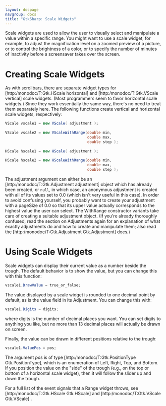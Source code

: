 ```yaml
---
layout: docpage
navgroup: docs
title: "GtkSharp: Scale Widgets"
---
```


Scale widgets are used to allow the user to visually select and manipulate a value within a specific range. You might want to use a scale widget, for example, to adjust the magnification level on a zoomed preview of a picture, or to control the brightness of a color, or to specify the number of minutes of inactivity before a screensaver takes over the screen.

Creating Scale Widgets
======================

As with scrollbars, there are separate widget types for [http:/monodoc/T:Gtk.HScale horizontal] and [http:/monodoc/T:Gtk.VScale vertical] scale widgets. (Most programmers seem to favor horizontal scale widgets.) Since they work essentially the same way, there's no need to treat them separately here. The following functions create vertical and horizontal scale widgets, respectively:

``` csharp
VScale vscale1 = new VScale( adjustment );
 
VScale vscale2 = new VScaleWithRange(double min,
                                     double max,
                                     double step );
 
HScale hscale1 = new HScale( adjustment );
 
HScale hscale2 = new HScaleWithRange(double min,
                                     double max,
                                     double step );
```

The adjustment argument can either be an [http:/monodoc/T:Gtk.Adjustment adjustment] object which has already been created, or `null`, in which case, an anonymous adjustment is created with all of its values set to 0.0 (which isn't very useful in this case). In order to avoid confusing yourself, you probably want to create your adjustment with a pageSize of 0.0 so that its upper value actually corresponds to the highest value the user can select. The WithRange constructor variants take care of creating a suitable adjustment object. (If you're already thoroughly confused, read the section on Adjustments again for an explanation of what exactly adjustments do and how to create and manipulate them; also read the [http:/monodoc/T:Gtk.Adjustment Gtk.Adjustment] docs.)

Using Scale Widgets
===================

Scale widgets can display their current value as a number beside the trough. The default behavior is to show the value, but you can change this with this function:

``` csharp
vscale1.DrawValue = true_or_false;
```

The value displayed by a scale widget is rounded to one decimal point by default, as is the value field in its Adjustment. You can change this with:

``` csharp
vscale1.Digits = digits;
```

where digits is the number of decimal places you want. You can set digits to anything you like, but no more than 13 decimal places will actually be drawn on screen.

Finally, the value can be drawn in different positions relative to the trough:

``` csharp
vscale1.ValuePos = pos;
```

The argument *pos* is of type [http:/monodoc/T:Gtk.PositionType Gtk.PositionType], which is an enumeration of Left, Right, Top, and Bottom. If you position the value on the "side" of the trough (e.g., on the top or bottom of a horizontal scale widget), then it will follow the slider up and down the trough.

For a full list of the event signals that a Range widget throws, see [http:/monodoc/T:Gtk.HScale Gtk.HScale] and [http:/monodoc/T:Gtk.VScale Gtk.VScale] .

